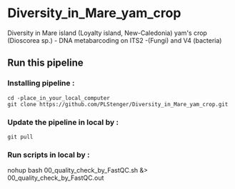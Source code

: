 # Diversity_in_Mare_yam_crop
Diversity in Mare island (Loyalty island, New-Caledonia) yam's crop (Dioscorea sp.) - DNA metabarcoding on ITS2 -(Fungi) and V4 (bacteria)

## Run this pipeline

### Installing pipeline :

    cd -place_in_your_local_computer
    git clone https://github.com/PLStenger/Diversity_in_Mare_yam_crop.git

### Update the pipeline in local by :

    git pull

### Run scripts in local by :

nohup bash 00_quality_check_by_FastQC.sh &> 00_quality_check_by_FastQC.out
